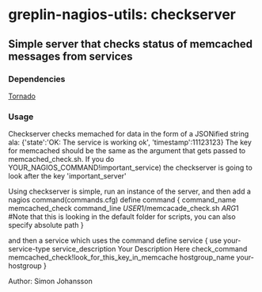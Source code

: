 greplin-nagios-utils: checkserver
=================================

Simple server that checks status of memcached messages from services
--------------------------------------------------------------

### Dependencies

[Tornado](/facebook/tornado)

### Usage

Checkserver checks memached for data in the form of a JSONified string ala:
    {'state':'OK: The service is working ok', 'timestamp':11123123}
The key for memcached should be the same as the argument that gets passed to memcached_check.sh. If you do YOUR_NAGIOS_COMMAND!important_service) the checkserver is going to look after the key 'important_server'    


Using checkserver is simple, run an instance of the server, and then add a nagios command(commands.cfg)
	define command {
	    command_name    memcached_check
	    command_line    $USER1$/memcacade_check.sh $ARG1$ #Note that this is looking in the default folder for scripts, you can also specify absolute path
	}

and then a service which uses the command
	define service {
	    use                     your-service-type
	    service_description     Your Description Here
	    check_command           memcached_check!look_for_this_key_in_memcache
	    hostgroup_name          your-hostgroup
	}

Author: Simon Johansson
